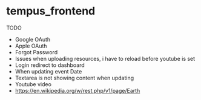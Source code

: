 # tempus_frontend

TODO

- Google OAuth
- Apple OAuth
- Forgot Password
- Issues when uploading resources, i have to reload before youtube is set
- Login redirect to dashboard
- When updating event Date
- Textarea is not showing content when updating
- Youtube video
- <https://en.wikipedia.org/w/rest.php/v1/page/Earth>
